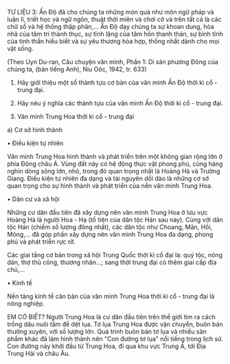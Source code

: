 TƯ LIỆU 3: Ấn Độ đã cho chúng ta những món quà như môn ngữ pháp và luận lí, triết học và ngữ ngôn, thuật thời miên và chơi cờ và trên tất cả là các chữ số và hệ thống thập phân,... Ấn Độ dạy chúng ta sự khoan dung, hòa nhã của tâm trí thành thục, sự tĩnh lặng của tâm hồn thanh thản, sự bình tĩnh của tinh thần hiểu biết và sự yêu thương hòa hợp, thống nhất dành cho mọi vật sống.

(Theo Uyn Du-ran, Câu chuyện văn minh, Phần 1: Di sản phương Đông của chúng ta, (bản tiếng Anh), Niu Oóc, 1942, tr. 633)

1. Hãy giới thiệu một số thành tựu cơ bản của văn minh Ấn Độ thời kì cổ - trung đại.

2. Hãy nêu ý nghĩa các thành tựu của văn minh Ấn Độ thời kì cổ - trung đại.

3. Văn minh Trung Hoa thời kì cổ - trung đại

a) Cơ sở hình thành

• Điều kiện tự nhiên

Văn minh Trung Hoa hình thành và phát triển trên một không gian rộng lớn ở phía Đông châu Á. Vùng đất này có hệ động thực vật phong phú, cùng hàng nghìn dòng sông lớn, nhỏ, trong đó quan trọng nhất là Hoàng Hà và Trường Giang. Điều kiện tự nhiên đa dạng và tài nguyên dồi dào là những cơ sở quan trọng cho sự hình thành và phát triển của nền văn minh Trung Hoa.

• Dân cư và xã hội

Những cư dân đầu tiên đã xây dựng nên văn minh Trung Hoa ở lưu vực Hoàng Hà là người Hoa - Hạ (tổ tiên của dân tộc Hán sau này). Cùng với dân tộc Hán (chiếm số lượng đông nhất), các dân tộc như Choang, Mãn, Hồi, Mông,... đã góp phần xây dựng nên văn minh Trung Hoa đa dạng, phong phú và phát triển rực rỡ.

Các giai tầng cơ bản trong xã hội Trung Quốc thời kì cổ đại là: quý tộc, nông dân, thợ thủ công, thương nhân...; sang thời trung đại có thêm giai cấp địa chủ,...

• Kinh tế

Nền tảng kinh tế căn bản của văn minh Trung Hoa thời kì cổ - trung đại là nông nghiệp.

EM CÓ BIẾT?
Người Trung Hoa là cư dân đầu tiên trên thế giới tìm ra cách trồng dâu nuôi tằm để dệt lụa. Tơ lụa Trung Hoa được vận chuyển, buôn bán thường xuyên, với số lượng lớn. Quá trình buôn bán tơ lụa và nhiều sản phẩm khác đã làm hình thành nên "Con đường tơ lụa" nổi tiếng trong lịch sử. Con đường này khởi đầu từ Trung Hoa, đi qua khu vực Trung Á, tới Địa Trung Hải và châu Âu.